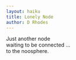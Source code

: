 ```yaml
---
layout: haiku
title: Lonely Node
author: D Rhodes
---
```


Just another node<br>
waiting to be connected ...<br>
to the noosphere.<br>
